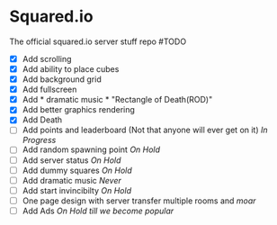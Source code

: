 # Squared.io
The official squared.io server stuff repo
#TODO
- [x] Add scrolling
- [x] Add ability to place cubes
- [x] Add background grid
- [x] Add fullscreen
- [x] Add * dramatic music * "Rectangle of Death(ROD)" 
- [x] Add better graphics rendering
- [x] Add Death
- [ ] Add points and leaderboard (Not that anyone will ever get on it) *In Progress*
- [ ] Add random spawning point *On Hold*
- [ ] Add server status *On Hold*
- [ ] Add dummy squares *On Hold*
- [ ] Add dramatic music *Never*
- [ ] Add start invincibilty *On Hold*
- [ ] One page design with server transfer multiple rooms and *moar*
- [ ] Add Ads *On Hold till we become popular*
